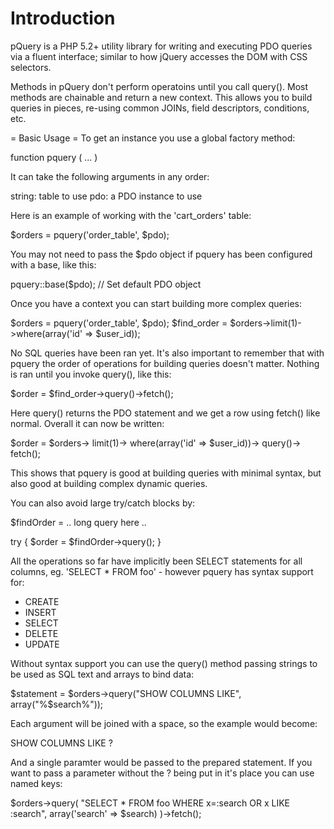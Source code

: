 
# Introduction
pQuery is a PHP 5.2+ utility library for writing and executing PDO
queries via a fluent interface; similar to how jQuery accesses the
DOM with CSS selectors.

Methods in pQuery don't perform operatoins until you call query().
Most methods are chainable and return a new context. This allows
you to build queries in pieces, re-using common JOINs, field
descriptors, conditions, etc.

= Basic Usage =
To get an instance you use a global factory method:

function pquery ( ... )

It can take the following arguments in any order:

string:  table to use
pdo:     a PDO instance to use

Here is an example of working with the 'cart_orders' table:

$orders = pquery('order_table', $pdo);

You may not need to pass the $pdo object if pquery has been
configured with a base, like this:

pquery::base($pdo); // Set default PDO object

Once you have a context you can start building
more complex queries:

$orders = pquery('order_table', $pdo);
$find_order = $orders->limit(1)->where(array('id' => $user_id));

No SQL queries have been ran yet. It's also important to remember
that with pquery the order of operations for building queries doesn't
matter. Nothing is ran until you invoke query(), like this:

$order = $find_order->query()->fetch();

Here query() returns the PDO statement and we get a row using fetch()
like normal. Overall it can now be written:

$order = $orders->
   limit(1)->
   where(array('id' => $user_id))->
   query()->
fetch();

This shows that pquery is good at building queries with minimal syntax,
but also good at building complex dynamic queries.

You can also avoid large try/catch blocks by:

$findOrder = .. long query here ..

try {
   $order = $findOrder->query();
}

All the operations so far have implicitly been SELECT statements for
all columns, eg. 'SELECT * FROM foo' - however pquery has syntax support
for:

* CREATE
* INSERT
* SELECT
* DELETE
* UPDATE

Without syntax support you can use the query() method passing strings
to be used as SQL text and arrays to bind data:

$statement = $orders->query("SHOW COLUMNS LIKE", array("%$search%"));

Each argument will be joined with a space, so the example would become:

SHOW COLUMNS LIKE ?

And a single paramter would be passed to the prepared statement. If you
want to pass a parameter without the ? being put in it's place you can
use named keys:

$orders->query(
  "SELECT * FROM foo WHERE x=:search OR x LIKE :search",
  array('search' => $search)
)->fetch();



